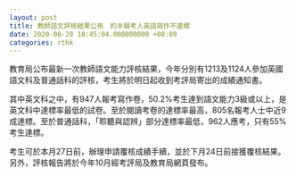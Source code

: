 ```yaml
---
layout: post
title: 教師語文評核結果公布　約半報考人英語寫作不達標
date: 2020-08-20 18:45:04.000000000 +08:00
categories: rthk
---
```


教育局公布最新一次教師語文能力評核結果，今年分別有1213及1124人參加英國語文科及普通話科的評核，考生將於明日起收到考評局寄出的成績通知書。

其中英文科之中，有947人報考寫作卷，50.2%考生達到語文能力3級或以上，是英文科中達標率最低的試卷。至於閱讀考卷的達標率最高，805名報考人士中近9成達標。至於普通話科，「聆聽與認辨」部分達標率最低，962人應考，只有55%考生達標。

考生可於本月27日前，辦理申請覆核成績手續，並於下月24日前接獲覆核結果。另外，評核報告將於今年10月經考評局及教育局網頁發布。
